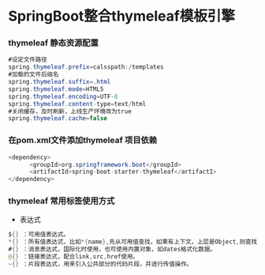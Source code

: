 # SpringBoot整合thymeleaf模板引擎
### thymeleaf 静态资源配置
```java
#设定文件路径
spring.thymeleaf.prefix=calsspath:/templates
#加载的文件后缀名
spring.thymeleaf.suffix=.html
spring.thymeleaf.mode=HTML5
spring.thymeleaf.encoding=UTF-8
spring.thymeleaf.content-type=text/html
#关闭缓存，及时刷新，上线生产环境改为true
spring.thymeleaf.cache=false
```
### 在pom.xml文件添加thymeleaf 项目依赖
```java
<dependency>
      <groupId>org.springframework.boot</groupId>
      <artifactId>spring-boot-starter-thymeleaf</artifactI>
</dependency>
```
### thymeleaf 常用标签使用方式
- 表达式
```java
${} ：可用值表达式。
*{} ：所有值表达式，比如*{name},先从可用值查找，如果有上下文，上层是Object,则查找Object中的name属性值。
#{} ：消息表达式，国际化时使用，也可使用内置对象，如dates格式化数据。
@{} ：链接表达式，配合link,src,href使用。
~{} ：片段表达式，用来引入公共部分的代码片段，并进行传值操作。
```

